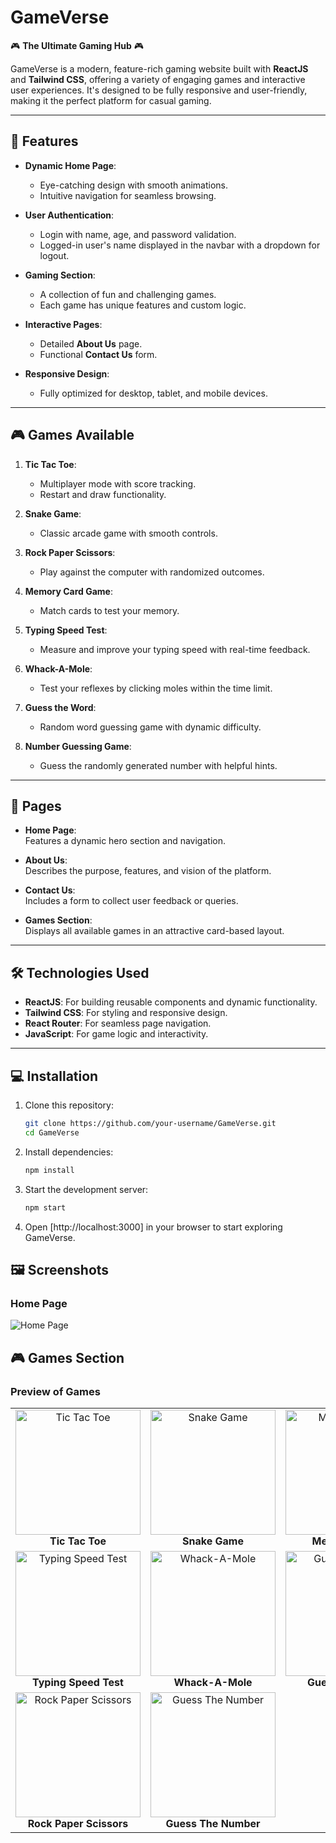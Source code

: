 # **GameVerse**  
🎮 **The Ultimate Gaming Hub** 🎮  

GameVerse is a modern, feature-rich gaming website built with **ReactJS** and **Tailwind CSS**, offering a variety of engaging games and interactive user experiences. It's designed to be fully responsive and user-friendly, making it the perfect platform for casual gaming.  

---

## 🚀 **Features**  

- **Dynamic Home Page**:  
  - Eye-catching design with smooth animations.  
  - Intuitive navigation for seamless browsing.  

- **User Authentication**:  
  - Login with name, age, and password validation.  
  - Logged-in user's name displayed in the navbar with a dropdown for logout.  

- **Gaming Section**:  
  - A collection of fun and challenging games.  
  - Each game has unique features and custom logic.  

- **Interactive Pages**:  
  - Detailed **About Us** page.  
  - Functional **Contact Us** form.  

- **Responsive Design**:  
  - Fully optimized for desktop, tablet, and mobile devices.  

---

## 🎮 **Games Available**  

1. **Tic Tac Toe**:  
   - Multiplayer mode with score tracking.  
   - Restart and draw functionality.  

2. **Snake Game**:  
   - Classic arcade game with smooth controls.  

3. **Rock Paper Scissors**:  
   - Play against the computer with randomized outcomes.  

4. **Memory Card Game**:  
   - Match cards to test your memory.  

5. **Typing Speed Test**:  
   - Measure and improve your typing speed with real-time feedback.  

6. **Whack-A-Mole**:  
   - Test your reflexes by clicking moles within the time limit.  

7. **Guess the Word**:  
   - Random word guessing game with dynamic difficulty.  
 
8. **Number Guessing Game**:  
    - Guess the randomly generated number with helpful hints.  

---

## 📄 **Pages**  

- **Home Page**:  
  Features a dynamic hero section and navigation.  

- **About Us**:  
  Describes the purpose, features, and vision of the platform.  

- **Contact Us**:  
  Includes a form to collect user feedback or queries.  

- **Games Section**:  
  Displays all available games in an attractive card-based layout.  

---

## 🛠 **Technologies Used**  

- **ReactJS**: For building reusable components and dynamic functionality.  
- **Tailwind CSS**: For styling and responsive design.  
- **React Router**: For seamless page navigation.  
- **JavaScript**: For game logic and interactivity.  

---

## 💻 **Installation**  

1. Clone this repository:  
   ```bash
   git clone https://github.com/your-username/GameVerse.git
   cd GameVerse
2. Install dependencies:
    ```bash
    npm install
3.  Start the development server:
    ```bash
    npm start
4. Open [http://localhost:3000] in your browser to start exploring GameVerse.

## 🖼 Screenshots  

### Home Page  
![Home Page](./public/screenshots/HomePage.png)  

## 🎮 Games Section  

### Preview of Games  

<table>
  <tr>
    <td align="center">
      <img src="./public/screenshots/Tic-Tac-Toe game.png" alt="Tic Tac Toe" width="200px">
      <br>
      <b>Tic Tac Toe</b>
    </td>
    <td align="center">
      <img src="./public/screenshots/Snake Game.png" alt="Snake Game" width="200px">
      <br>
      <b>Snake Game</b>
    </td>
    <td align="center">
      <img src="./public/screenshots/Memory game.png" alt="Memory Game" width="200px">
      <br>
      <b>Memory Game</b>
    </td>
  </tr>
  <tr>
    <td align="center">
      <img src="./public/screenshots/Typing Speed Test.png" alt="Typing Speed Test" width="200px">
      <br>
      <b>Typing Speed Test</b>
    </td>
    <td align="center">
      <img src="./public/screenshots/Whake-a-mole.png" alt="Whack-A-Mole" width="200px">
      <br>
      <b>Whack-A-Mole</b>
    </td>
    <td align="center">
      <img src="./public/screenshots/Guess The Word.png" alt="Guess The Word" width="200px">
      <br>
      <b>Guess The Word</b>
    </td>
  </tr>
  <tr>
    <td align="center">
      <img src="./public/screenshots/Rock Paper Scissors.png" alt="Rock Paper Scissors" width="200px">
      <br>
      <b>Rock Paper Scissors</b>
    </td>
    <td align="center">
      <img src="./public/screenshots/Guess The Number.png" alt="Guess The Number" width="200px">
      <br>
      <b>Guess The Number</b>
    </td>
  </tr>
</table>


